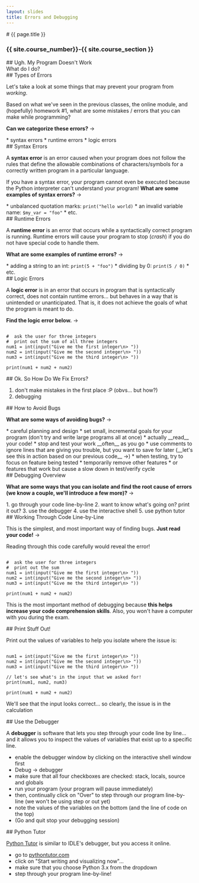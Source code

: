 ```yaml
---
layout: slides
title: Errors and Debugging
---
```


<section markdown="block" class="intro-slide">
# {{ page.title }}

### {{ site.course_number}}-{{ site.course_section }}

<p><small></small></p>
</section>

<section markdown="block">
##  Ugh. My Program Doesn't Work
<aside>What do I do?</aside>
</section>


<section markdown="block">
##  Types of Errors 

Let's take a look at some things that may prevent your program from _working_.

Based on what we've seen in the previous classes, the online module, and (hopefully) homework #1, what are some mistakes / errors that you can make while programming? 

__Can we categorize these errors?__ &rarr;

<div class="fragment" markdown="block">
* syntax errors
* runtime errors
* logic errors
</div>
</section>

<section markdown="block">
##  Syntax Errors

A __syntax error__ is an error caused when your program does not follow the rules that define the allowable combinations of characters/symbols for a correctly written program in a particular language.

If you have a syntax error, your program cannot even be executed because the Python interpreter can't understand your program! __What are some examples of syntax errors?__ &rarr;

<div class="fragment" markdown="block">
* unbalanced quotation marks: <code>print("hello world)</code>
* an invalid variable name: <code>$my_var = "foo"</code>
* etc.
</div>

</section>

<section markdown="block">
##  Runtime Errors

A __runtime error__ is an error that occurs while a syntactically correct program is running. Runtime errors will cause your program to stop (_crash_) if you do not have special code to handle them. 

__What are some examples of runtime errors?__ &rarr;

<div class="fragment" markdown="block">
* adding a string to an int: <code>print(5 + "foo")</code>
* dividing by 0: <code>print(5 / 0)</code>
* etc.
</div>
</section>


<section markdown="block">
##  Logic Errors

A __logic error__ is in an error that occurs in program that is syntactically correct, does not contain runtime errors... but behaves in a way that is unintended or unanticipated. That is, it does not achieve the goals of what the program is meant to do.

__Find the logic error below.__ &rarr;

<pre><code data-trim contenteditable>
#  ask the user for three integers
#  print out the sum of all three integers
num1 = int(input("Give me the first integer\n> "))
num2 = int(input("Give me the second integer\n> "))
num3 = int(input("Give me the third integer\n> ")) 

print(num1 + num2 + num2)
</code></pre>

</section>


<section markdown="block">
##  Ok. So How Do We Fix Errors?

1. don't make mistakes in the first place :P (obvs... but how?)
2. debugging
</section>
<section markdown="block">
##  How to Avoid Bugs

__What are some ways of avoiding bugs?__ &rarr;

<div class="fragment" markdown="block">
* careful planning and design
* set small, incremental goals for your program (don't try and write large programs all at once)
* actually __read__ your code!
* stop and test your work __often__ as you go
* use comments to ignore lines that are giving you trouble, but you want to save for later (__let's see this in action based on our previous code__ &rarr;)
* when testing, try to focus on feature being tested
    * temporarily remove other features
    * or features that work but cause a slow down in test/verify cycle
</div>
</section>

<section markdown="block">
##  Debugging Overview

__What are some ways that you can isolate and find the root cause of errors (we know a couple, we'll introduce a few more)?__ &rarr;

<div class="fragment" markdown="block">
1. go through your code line-by-line
2. want to know what's going on? print it out?
3. use the debugger
4. use the interactive shell
5. use python tutor
</div>
</section>

<section markdown="block">
##  Working Through Code Line-by-Line

This is the simplest, and most important way of finding bugs. __Just read your code!__ &rarr;

Reading through this code carefully would reveal the error!

<pre><code data-trim contenteditable>
#  ask the user for three integers
#  print out the sum
num1 = int(input("Give me the first integer\n> "))
num2 = int(input("Give me the second integer\n> "))
num3 = int(input("Give me the third integer\n> ")) 

print(num1 + num2 + num2)
</code></pre>

This is the most important method of debugging because __this helps increase your code comprehension skills__. Also, you won't have a computer with you during the exam.

</section>


<section markdown="block">
##  Print Stuff Out!

Print out the values of variables to help you isolate where the issue is:

<pre><code data-trim contenteditable>
num1 = int(input("Give me the first integer\n> "))
num2 = int(input("Give me the second integer\n> "))
num3 = int(input("Give me the third integer\n> ")) 

// let's see what's in the input that we asked for!
print(num1, num2, num3)

print(num1 + num2 + num2)
</code></pre>

We'll see that the input looks correct... so clearly, the issue is in the calculation
</section>

<section markdown="block">
##  Use the Debugger 

A __debugger__ is software that lets you step through your code line by line... and it allows you to inspect the values of variables that exist up to a specific line.

* enable the debugger window by clicking on the interactive shell window first
* Debug &rarr; debugger
* make sure that all four checkboxes are checked: stack, locals, source and globals
* run your program (your program will pause immediately)
* then, continually click on "Over" to step through our program line-by-line (we won't be using step or out yet)
* note the values of the variables on the bottom (and the line of code on the top)
* (Go and quit stop your debugging session)
</section>

<section markdown="block">
##  Python Tutor

[Python Tutor](pythontutor.com) is similar to IDLE's debugger, but you access it online.

* go to [pythontutor.com](http://pythontutor.com/)
* click on "Start writing and visualizing now"...
* make sure that you choose Python 3.x from the dropdown
* step through your program line-by-line!

</section>
